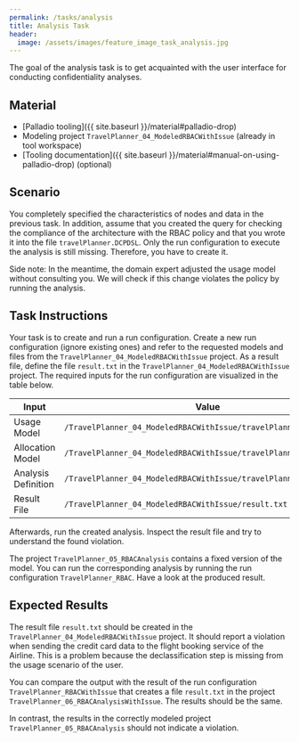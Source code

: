 ```yaml
---
permalink: /tasks/analysis
title: Analysis Task
header:
  image: /assets/images/feature_image_task_analysis.jpg
---
```


The goal of the analysis task is to get acquainted with the user interface for conducting confidentiality analyses.

## Material
* [Palladio tooling]({{ site.baseurl }}/material#palladio-drop)
* Modeling project `TravelPlanner_04_ModeledRBACWithIssue` (already in tool workspace)
* [Tooling documentation]({{ site.baseurl }}/material#manual-on-using-palladio-drop) (optional)

## Scenario
You completely specified the characteristics of nodes and data in the previous task. In addition, assume that you created the query for checking the compliance of the architecture with the RBAC policy and that you wrote it into the file `travelPlanner.DCPDSL`. Only the run configuration to execute the analysis is still missing. Therefore, you have to create it.

Side note: In the meantime, the domain expert adjusted the usage model without consulting you. We will check if this change violates the policy by running the analysis.

## Task Instructions
Your task is to create and run a run configuration. Create a new run configuration (ignore existing ones) and refer to the requested models and files from the `TravelPlanner_04_ModeledRBACWithIssue` project. As a result file, define the file `result.txt` in the `TravelPlanner_04_ModeledRBACWithIssue` project. The required inputs for the run configuration are visualized in the table below.

| Input               | Value                                                             |
|---------------------|-------------------------------------------------------------------|
| Usage Model         | `/TravelPlanner_04_ModeledRBACWithIssue/travelPlanner.usagemodel` |
| Allocation Model    | `/TravelPlanner_04_ModeledRBACWithIssue/travelPlanner.allocation` |
| Analysis Definition | `/TravelPlanner_04_ModeledRBACWithIssue/travelPlanner.DCPDSL`     |
| Result File         | `/TravelPlanner_04_ModeledRBACWithIssue/result.txt`               |

Afterwards, run the created analysis. Inspect the result file and try to understand the found violation.

The project `TravelPlanner_05_RBACAnalysis` contains a fixed version of the model. You can run the corresponding analysis by running the run configuration `TravelPlanner_RBAC`. Have a look at the produced result.

## Expected Results
The result file `result.txt` should be created in the `TravelPlanner_04_ModeledRBACWithIssue` project. It should report a violation when sending the credit card data to the flight booking service of the Airline. This is a problem because the declassification step is missing from the usage scenario of the user.

You can compare the output with the result of the run configuration `TravelPlanner_RBACWithIssue` that creates a file `result.txt` in the project `TravelPlanner_06_RBACAnalysisWithIssue`. The results should be the same.

In contrast, the results in the correctly modeled project `TravelPlanner_05_RBACAnalysis` should not indicate a violation.